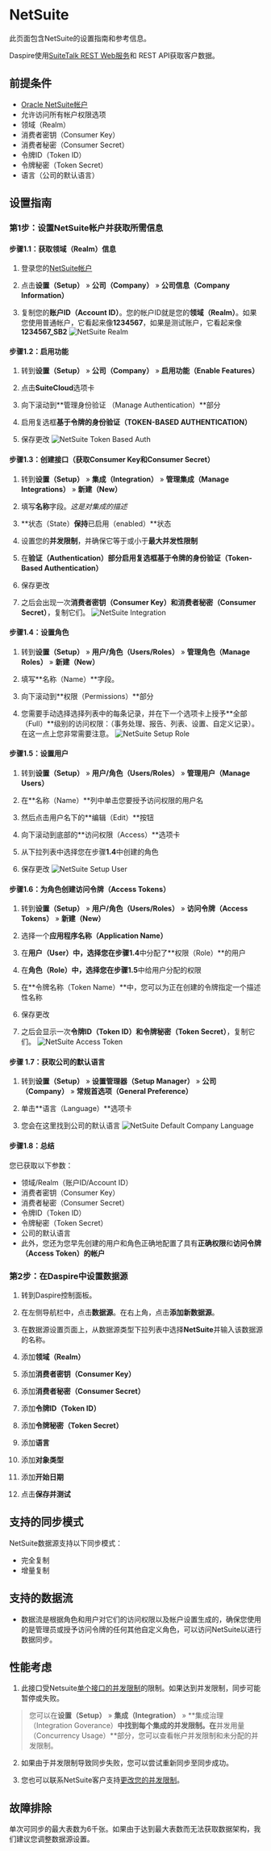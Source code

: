 # NetSuite

此页面包含NetSuite的设置指南和参考信息。

Daspire使用[SuiteTalk REST Web服务](https://docs.oracle.com/en/cloud/saas/netsuite/ns-online-help/chapter_1540391670.html)和 REST API获取客户数据。

## 前提条件

* [Oracle NetSuite帐户](https://system.netsuite.com/pages/customerlogin.jsp?country=US)
* 允许访问所有帐户权限选项
* 领域（Realm）
* 消费者密钥（Consumer Key）
* 消费者秘密（Consumer Secret）
* 令牌ID（Token ID）
* 令牌秘密（Token Secret）
* 语言（公司的默认语言）

## 设置指南

### 第1步：设置NetSuite帐户并获取所需信息

#### 步骤1.1：获取领域（Realm）信息

1. 登录您的[NetSuite帐户](https://system.netsuite.com/pages/customerlogin.jsp?country=US)

2. 点击**设置（Setup）** » **公司（Company）** » **公司信息（Company Information）**

3. 复制您的**账户ID（Account ID）**。您的帐户ID就是您的**领域（Realm）**。如果您使用普通帐户，它看起来像**1234567**，如果是测试账户，它看起来像**1234567\_SB2**
![NetSuite Realm](/assets/images/netsuite-realm.jpg "NetSuite Realm")

#### 步骤1.2：启用功能

1. 转到**设置（Setup）** » **公司（Company）** » **启用功能（Enable Features）**

2. 点击**SuiteCloud**选项卡

3. 向下滚动到**管理身份验证	（Manage Authentication）**部分

4. 启用复选框**基于令牌的身份验证（TOKEN-BASED AUTHENTICATION）**

5. 保存更改
![NetSuite Token Based Auth](/assets/images/netsuite-token-based-auth.jpg "NetSuite Token Based Auth")

#### 步骤1.3：创建接口（获取Consumer Key和Consumer Secret）

1. 转到**设置（Setup）** » **集成（Integration）** » **管理集成（Manage Integrations）** » **新建（New）**

2. 填写**名称**字段。_这是对集成的描述_

3. **状态（State）**保持**已启用（enabled）**状态

4. 设置您的**并发限制**，并确保它等于或小于**最大并发性限制**

5. 在**验证（Authentication）**部分启用复选框**基于令牌的身份验证（Token-Based Authentication）**

6. 保存更改

7. 之后会出现一次**消费者密钥（Consumer Key）**和**消费者秘密（Consumer Secret）**，复制它们。
![NetSuite Integration](/assets/images/netsuite-integration.jpg "NetSuite Integration")

#### 步骤1.4：设置角色

1. 转到**设置（Setup）** » **用户/角色（Users/Roles）** » **管理角色（Manage Roles）** » **新建（New）**

2. 填写**名称（Name）**字段。

3. 向下滚动到**权限（Permissions）**部分

4. 您需要手动选择选择列表中的每条记录，并在下一个选项卡上授予**全部（Full）**级别的访问权限：（事务处理、报告、列表、设置、自定义记录）。在这一点上您非常需要注意。
![NetSuite Setup Role](/assets/images/netsuite-setup-role.jpg "NetSuite Setup Role")

#### 步骤1.5：设置用户

1. 转到**设置（Setup）** » **用户/角色（Users/Roles）** » **管理用户（Manage Users）**

2. 在**名称（Name）**列中单击您要授予访问权限的用户名

3. 然后点击用户名下的**编辑（Edit）**按钮

4. 向下滚动到底部的**访问权限（Access）**选项卡

5. 从下拉列表中选择您在步骤**1.4**中创建的角色

6. 保存更改
![NetSuite Setup User](/assets/images/netsuite-setup-user.jpg "NetSuite Setup User")

#### 步骤1.6：为角色创建访问令牌（Access Tokens）

1. 转到**设置（Setup）** » **用户/角色（Users/Roles）** » **访问令牌（Access Tokens）** » **新建（New）**

2. 选择一个**应用程序名称（Application Name）**

3. 在**用户（User）**中，选择您在步骤**1.4**中分配了**权限（Role）**的用户

4. 在**角色（Role）**中，选择您在步骤**1.5**中给用户分配的权限

5. 在**令牌名称（Token Name）**中，您可以为正在创建的令牌指定一个描述性名称

6. 保存更改

7. 之后会显示一次**令牌ID（Token ID）**和**令牌秘密（Token Secret）**，复制它们。
![NetSuite Access Token](/assets/images/netsuite-access-token.jpg "NetSuite Access Token")

#### 步骤 1.7：获取公司的默认语言

1. 转到**设置（Setup）** » **设置管理器（Setup Manager）** » **公司（Company）** » **常规首选项（General Preference）**

2. 单击**语言（Language）**选项卡

3. 您会在这里找到公司的默认语言
![NetSuite Default Company Language](/assets/images/netsuite-default-company-language.jpg "NetSuite Default Company Language")

#### 步骤1.8：总结

您已获取以下参数：

* 领域/Realm（账户ID/Account ID）
* 消费者密钥（Consumer Key）
* 消费者秘密（Consumer Secret）
* 令牌ID（Token ID）
* 令牌秘密（Token Secret）
* 公司的默认语言
* 此外，您还为您早先创建的用户和角色正确地配置了具有**正确权限**和**访问令牌（Access Token）**的**帐户**

### 第2步：在Daspire中设置数据源

1. 转到Daspire控制面板。

2. 在左侧导航栏中，点击**数据源**。在右上角，点击**添加新数据源**。

3. 在数据源设置页面上，从数据源类型下拉列表中选择**NetSuite**并输入该数据源的名称。

4. 添加**领域（Realm）**

5. 添加**消费者密钥（Consumer Key）**

6. 添加**消费者秘密（Consumer Secret）**

7. 添加**令牌ID（Token ID）**

8. 添加**令牌秘密（Token Secret）**

9. 添加**语言**

10. 添加**对象类型**

11. 添加**开始日期**

12. 点击**保存并测试**

## 支持的同步模式

NetSuite数据源支持以下同步模式：

* 完全复制
* 增量复制

## 支持的数据流

* 数据流是根据角色和用户对它们的访问权限以及帐户设置生成的，确保您使用的是管理员或授予访问令牌的任何其他自定义角色，可以访问NetSuite以进行数据同步。

## 性能考虑

1. 此接口受Netsuite[单个接口的并发限制](https://docs.oracle.com/en/cloud/saas/netsuite/ns-online-help/bridgehead_156224824287.html)的限制。如果达到并发限制，同步可能暂停或失败。

  > 您可以在**设置（Setup）** » **集成（Integration）** » **集成治理（Integration Goverance）**中找到每个集成的并发限制。在**并发用量（Concurrency Usage）**部分，您可以查看帐户并发限制和未分配的并发限制。

2. 如果由于并发限制导致同步失败，您可以尝试重新同步至同步成功。

3. 您也可以联系NetSuite客户支持[更改您的并发限制](https://docs.oracle.com/en/cloud/saas/netsuite/ns-online-help/section_164095787873.html#:~:text=By%20default%2C%20NetSuite%20Connector%20limits,limit%2C%20contact%20NetSuite%20Customer%20Support)。

## 故障排除

单次可同步的最大表数为6千张。如果由于达到最大表数而无法获取数据架构，我们建议您调整数据源设置。